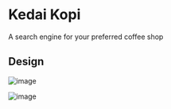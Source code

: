 # Kedai Kopi

A search engine for your preferred coffee shop

## Design

![image](https://github.com/Fomo-G-Corp/kedaikopi/assets/42462215/2178cffb-41cd-41dd-948f-42b723883a35)

![image](https://github.com/Fomo-G-Corp/kedaikopi/assets/42462215/621ebc6c-a29e-4eba-b1ba-6543b41d2793)
